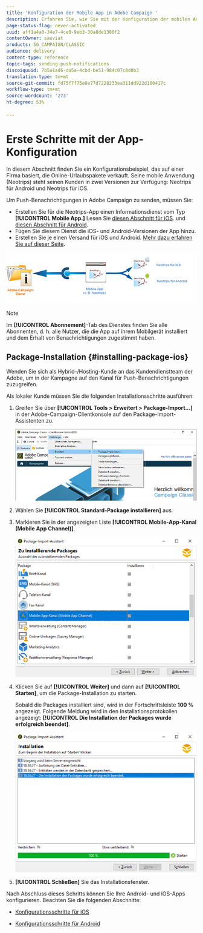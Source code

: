 ```yaml
---
title: 'Konfiguration der Mobile App in Adobe Campaign '
description: Erfahren Sie, wie Sie mit der Konfiguration der mobilen Anwendung Beginn machen
page-status-flag: never-activated
uuid: aff1a4a0-34e7-4ce0-9eb3-30a8de1380f2
contentOwner: sauviat
products: SG_CAMPAIGN/CLASSIC
audience: delivery
content-type: reference
topic-tags: sending-push-notifications
discoiquuid: 7b5a1ad6-da5a-4cbd-be51-984c07c8d0b3
translation-type: tm+mt
source-git-commit: fd75f7f75e8e77d7228233ea311dd922d100417c
workflow-type: tm+mt
source-wordcount: '273'
ht-degree: 53%

---
```



# Erste Schritte mit der App-Konfiguration

In diesem Abschnitt finden Sie ein Konfigurationsbeispiel, das auf einer Firma basiert, die Online-Urlaubspakete verkauft. Seine mobile Anwendung (Neotrips) steht seinen Kunden in zwei Versionen zur Verfügung: Neotrips für Android und Neotrips für iOS.

Um Push-Benachrichtigungen in Adobe Campaign zu senden, müssen Sie:

* Erstellen Sie für die Neotrips-App einen Informationsdienst vom Typ **[!UICONTROL Mobile App.]** Lesen Sie [diesen Abschnitt für iOS](../../delivery/using/configuring-the-mobile-application.md#configuring-ios-service). und [diesen Abschnitt für Android](../../delivery/using/configuring-the-mobile-application-android.md#configuring-android-service).
* Fügen Sie diesem Dienst die iOS- und Android-Versionen der App hinzu.
* Erstellen Sie je einen Versand für iOS und Android. [Mehr dazu erfahren Sie auf dieser Seite](../../delivery/using/creating-notifications.md).

![](assets/nmac_service_diagram.png)

>[!NOTE]
>
>Im **[!UICONTROL Abonnement]**-Tab des Dienstes finden Sie alle Abonnenten, d. h. alle Nutzer, die die App auf ihrem Mobilgerät installiert und dem Erhalt von Benachrichtigungen zugestimmt haben.

## Package-Installation {#installing-package-ios}

Wenden Sie sich als Hybrid-/Hosting-Kunde an das Kundendienstteam der Adobe, um in der Kampagne auf den Kanal für Push-Benachrichtigungen zuzugreifen.

Als lokaler Kunde müssen Sie die folgenden Installationsschritte ausführen:

1. Greifen Sie über **[!UICONTROL Tools > Erweitert > Package-Import...]** in der Adobe-Campaign-Clientkonsole auf den Package-Import-Assistenten zu.

   ![](assets/package_ios.png)

1. Wählen Sie **[!UICONTROL Standard-Package installieren]** aus.

1. Markieren Sie in der angezeigten Liste **[!UICONTROL Mobile-App-Kanal (Mobile App Channel)]**.

   ![](assets/package_ios_2.png)

1. Klicken Sie auf **[!UICONTROL Weiter]** und dann auf **[!UICONTROL Starten]**, um die Package-Installation zu starten.

   Sobald die Packages installiert sind, wird in der Fortschrittsleiste **100 %** angezeigt. Folgende Meldung wird in den Installationsprotokollen angezeigt: **[!UICONTROL Die Installation der Packages wurde erfolgreich beendet]**.

   ![](assets/package_ios_3.png)

1. **[!UICONTROL Schließen]** Sie das Installationsfenster.

Nach Abschluss dieses Schritts können Sie Ihre Android- und iOS-Apps konfigurieren.
Beachten Sie die folgenden Abschnitte:

* [Konfigurationsschritte für iOS](../../delivery/using/configuring-the-mobile-application.md)

* [Konfigurationsschritte für Android](../../delivery/using/configuring-the-mobile-application-android.md)

